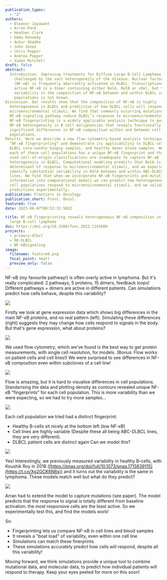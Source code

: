 ```yaml
---
publication_types:
  - "2"
authors:
  - Eleanor Jayawant
  - Arran Pack
  - Heather Clark
  - Emma Kennedy
  - Ankur Ghodke
  - John Jones
  - Chris Pepper
  - Andrea Pepper
  - Simon Mitchell
draft: false
abstract:
  Introduction. Improving treatments for Diffuse Large B-Cell Lymphoma (DLBCL) is
    challenged by the vast heterogeneity of the disease. Nuclear factor-κB
    (NF-κB) is frequently aberrantly activated in DLBCL. Transcriptionally
    active NF-κB is a dimer containing either RelA, RelB or cRel, but the
    variability in the composition of NF-κB between and within DLBCL cell
    populations is not known.
Discussion. Our results show that the composition of NF-κB is highly
  heterogeneous in DLBCL and predictive of how DLBCL cells will respond to
  microenvironmental stimuli. We find that commonly occurring mutations in the
  NF-κB signaling pathway reduce DLBCL’s response to microenvironmental stimuli.
  NF-κB fingerprinting is a widely applicable analysis technique to quantify
  NF-κB heterogeneity in B cell malignancies that reveals functionally
  significant differences in NF-κB composition within and between cell
  populations.
Results. Here we describe a new flow cytometry-based analysis technique termed
  “NF-κB fingerprinting” and demonstrate its applicability to DLBCL cell lines,
  DLBCL core-needle biopsy samples, and healthy donor blood samples. We find
  each of these cell populations has a unique NF-κB fingerprint and that widely
  used cell-of-origin classifications are inadequate to capture NF-κB
  heterogeneity in DLBCL. Computational modeling predicts that RelA is a key
  determinant of response to microenvironmental stimuli, and we experimentally
  identify substantial variability in RelA between and within ABC-DLBCL cell
  lines. We find that when we incorporate NF-κB fingerprints and mutational
  information into computational models we can predict how heterogeneous DLBCL
  cell populations respond to microenvironmental stimuli, and we validate these
  predictions experimentally.
publication: Frontiers in Oncology
publication_short: Front. Oncol.
featured: true
date: 2023-06-07T08:52:33.502Z

title: NF-κB fingerprinting reveals heterogeneous NF-κB composition in diffuse
  large B-cell lymphoma
doi: https://doi.org/10.3389/fonc.2023.1181660
projects:
  - primary-dlbcl
  - RR-DLBCL
  - NF-kBSignaling
image:
  filename: featured.png
  focal_point: Smart
  preview_only: false
---
```

NF-κB (my favourite pathway!) is often overly active in lymphoma. But it's really complicated: 2 pathways, 5 proteins, 15 dimers, feedback loops! Different pathways + dimers are active in different patients. Can simulations predict how cells behave, despite this variability?

![](fx2lnhgwwaqdtcb.png)

Firstly we look at gene expression data which shows big differences in the main NF-κB proteins, and no real pattern (left). Simulating these differences (right) suggests they may change how cells respond to signals in the body. But that's gene expression, what about proteins?

![](fx2k6gdwcaibclv.png)

We used flow cytometry, which we've found is the best way to get protein measurements, with single cell resolution, for models. (Bonus: Flow works on patient cells and cell lines!) We were surprised to see differences in NF-κB composition even within subclones of a cell line!

![](fx2nobpxoaafzlv.png)

Flow is amazing, but it is hard to visualise differences in cell populations. Standarising the data and plotting density as contours revealed unique NF-κB "fingerprints" for each cell population. This is more variability than we were expecting, so we had to try more samples...

![](fx2o6uowcami8ml.png)

Each cell population we tried had a distinct fingerprint: 
- Healthy B-cells sit nicely at the bottom left (low NF-κB) 
- Cell lines are highly variable (Despite these all being ABC-DLBCL lines, they are very different). 
- DLBCL patient cells are distinct again Can we model this?

![](featured.png)

Yes! Interestingly, we previously measured variability in healthy B-cells, with Koushik Roy in 2018 ([https://pnas.org/doi/full/10.1073/pnas.1715639115](https://t.co/Xg2GCK6N6s)) and it turns out the variability is the same in lymphoma. These models match well but what do they predict?

![](fx2r0gfxwaiuupc.png)

Arran had to extend the model to capture mutations (see paper). The model predicts that the response to signal is totally different from baseline activation: the most responsive cells are the least active. So we experimentally test this, and find the models work!

So:

* Fingerprinting lets us compare NF-κB in cell lines and blood samples
* It reveals a "boat load" of variability, even within one cell line
* Simulations can match these finerprints
* These simulations accurately predict how cells will respond, despite all this variability!

Moving forward, we think simulations provide a unique tool to combine mutational data, and molecular data, to predict how individual patients will respond to therapy. Keep your eyes peeled for more on this soon!
